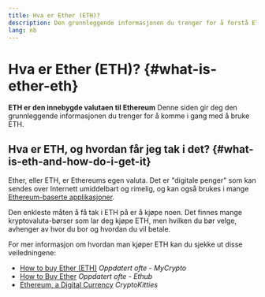 ```yaml
---
title: Hva er Ether (ETH)?
description: Den grunnleggende informasjonen du trenger for å forstå ETH.
lang: nb
---
```


# Hva er Ether (ETH)? {#what-is-ether-eth}

<div class="featured">

**ETH er den innebygde valutaen til Ethereum** Denne siden gir deg den grunnleggende informasjonen du trenger for å komme i gang med å bruke ETH.

</div>

## Hva er ETH, og hvordan får jeg tak i det? {#what-is-eth-and-how-do-i-get-it}

Ether, eller ETH, er Ethereums egen valuta. Det er "digitale penger" som kan sendes over Internett umiddelbart og rimelig, og kan også brukes i mange[ Ethereum-baserte applikasjoner](/no/dapps/).

Den enkleste måten å få tak i ETH på er å kjøpe noen. Det finnes mange kryptovaluta-børser som lar deg kjøpe ETH, men hvilken du bør velge, avhenger av hvor du bor og hvordan du vil betale.

For mer informasjon om hvordan man kjøper ETH kan du sjekke ut disse veiledningene:

- [How to buy Ether (ETH)](https://support.mycrypto.com/how-to/getting-started/how-to-buy-ether-with-usd) _Oppdatert ofte - MyCrypto_
- [How to Buy Ether](https://docs.ethhub.io/using-ethereum/how-to-buy-ether/) _Oppdatert ofte - Ethub_
- [Ethereum, a Digital Currency](https://www.cryptokitties.co/faq#ethereum-a-digital-currency) _CryptoKitties_
